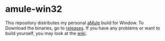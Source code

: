 # amule-win32

This repository distributes my personal [aMule](https://github.com/amule-project/amule) build for Window.
To Download the binaries, go to [releases](https://github.com/minnyres/amule-win32/releases/).
If you have any problems or want to build yourself, you may look at the [wiki](https://github.com/minnyres/amule-win32/wiki).
